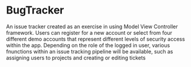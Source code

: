 # BugTracker

An issue tracker created as an exercise in using Model View Controller framework. Users can register for a new account or select from four different demo accounts that represent different levels of security access within the app. 
Depending on the role of the logged in user, various fnunctions within an issue tracking pipeline will be available, such as assigning users to projects and creating or editing tickets
